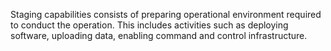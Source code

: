Staging capabilities consists of preparing operational environment required to conduct the operation. This includes activities such as deploying software, uploading data, enabling command and control infrastructure.
